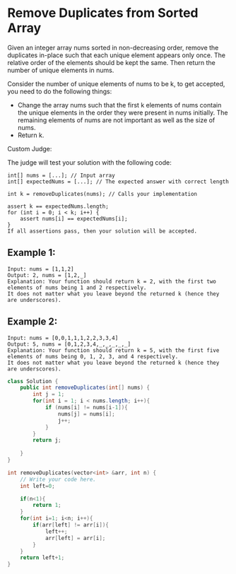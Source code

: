 # Remove Duplicates from Sorted Array

Given an integer array nums sorted in non-decreasing order, remove the duplicates in-place such that each unique element appears only once. The relative order of the elements should be kept the same. Then return the number of unique elements in nums.

Consider the number of unique elements of nums to be k, to get accepted, you need to do the following things:

* Change the array nums such that the first k elements of nums contain the unique elements in the order they were present in nums initially. The remaining elements of nums are not important as well as the size of nums.
* Return k.

  
Custom Judge:

The judge will test your solution with the following code:
```
int[] nums = [...]; // Input array
int[] expectedNums = [...]; // The expected answer with correct length

int k = removeDuplicates(nums); // Calls your implementation

assert k == expectedNums.length;
for (int i = 0; i < k; i++) {
    assert nums[i] == expectedNums[i];
}
If all assertions pass, then your solution will be accepted.
 ```

## Example 1:
```
Input: nums = [1,1,2]
Output: 2, nums = [1,2,_]
Explanation: Your function should return k = 2, with the first two elements of nums being 1 and 2 respectively.
It does not matter what you leave beyond the returned k (hence they are underscores).
```

## Example 2:
```
Input: nums = [0,0,1,1,1,2,2,3,3,4]
Output: 5, nums = [0,1,2,3,4,_,_,_,_,_]
Explanation: Your function should return k = 5, with the first five elements of nums being 0, 1, 2, 3, and 4 respectively.
It does not matter what you leave beyond the returned k (hence they are underscores).
```

```java
class Solution {
    public int removeDuplicates(int[] nums) {
        int j = 1;
        for(int i = 1; i < nums.length; i++){
            if (nums[i] != nums[i-1]){
                nums[j] = nums[i];
                j++;
            }
        }
        return j;
        
    }
}
```

```c
int removeDuplicates(vector<int> &arr, int n) {
	// Write your code here.
	int left=0;

	if(n<1){
		return 1;
	}
	for(int i=1; i<n; i++){
		if(arr[left] != arr[i]){
			left++;
			arr[left] = arr[i];
		}
	}
	return left+1;
}
```
